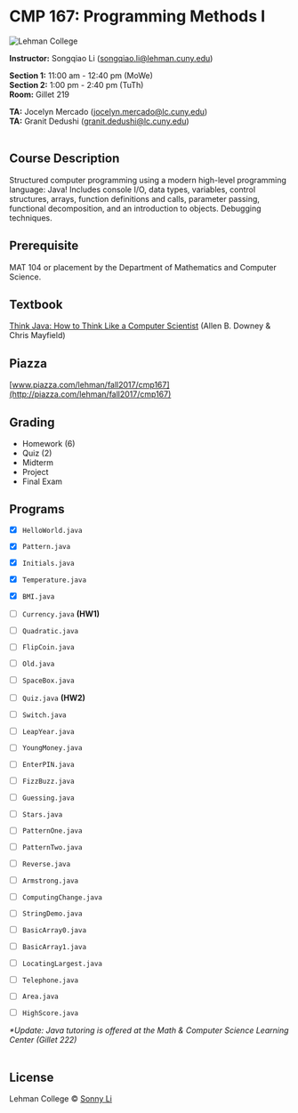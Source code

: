 ﻿# CMP 167: Programming Methods I #

![Lehman College][logo]

[logo]: https://github.com/sonnynomnom/CMP-167-Programming-Methods-I/blob/master/logo.png "Lehman College"

**Instructor:** Songqiao Li (songqiao.li@lehman.cuny.edu)  
  
**Section 1:** 11:00 am - 12:40 pm (MoWe)  
**Section 2:** 1:00 pm - 2:40 pm (TuTh)  
**Room:** Gillet 219  
  
**TA:** Jocelyn Mercado (jocelyn.mercado@lc.cuny.edu)  
**TA:** Granit Dedushi (granit.dedushi@lc.cuny.edu)
<br />
<br />

## Course Description ##

Structured computer programming using a modern high-level programming language: Java! Includes console I/O, data types, variables, control structures, arrays, function definitions and calls, parameter passing, functional decomposition, and an introduction to objects. Debugging techniques.

## Prerequisite ##

MAT 104 or placement by the Department of Mathematics and Computer Science.

## Textbook ##

[Think Java: How to Think Like a Computer Scientist](http://greenteapress.com/thinkjava6/thinkjava.pdf) (Allen B. Downey & Chris Mayfield)

## Piazza ##

[www.piazza.com/lehman/fall2017/cmp167](http://piazza.com/lehman/fall2017/cmp167)  

## Grading ##

* Homework (6)
* Quiz (2)
* Midterm
* Project
* Final Exam

## Programs ## 

- [x] `HelloWorld.java`  
- [x] `Pattern.java`  
- [x] `Initials.java`  
- [x] `Temperature.java`
- [x] `BMI.java`
- [ ] `Currency.java` **(HW1)**
- [ ] `Quadratic.java`

- [ ] `FlipCoin.java`
- [ ] `Old.java`
- [ ] `SpaceBox.java`
- [ ] `Quiz.java` **(HW2)**

- [ ] `Switch.java`

- [ ] `LeapYear.java`

- [ ] `YoungMoney.java`
- [ ] `EnterPIN.java`
- [ ] `FizzBuzz.java`
- [ ] `Guessing.java`

- [ ] `Stars.java`
- [ ] `PatternOne.java`
- [ ] `PatternTwo.java`

- [ ] `Reverse.java`
- [ ] `Armstrong.java`

- [ ] `ComputingChange.java`

- [ ] `StringDemo.java`

- [ ] `BasicArray0.java`
- [ ] `BasicArray1.java`

- [ ] `LocatingLargest.java`
- [ ] `Telephone.java`

- [ ] `Area.java`
- [ ] `HighScore.java`

_*Update: Java tutoring is offered at the Math & Computer Science Learning Center (Gillet 222)_
<br />
<br />

## License
Lehman College © [Sonny Li](https://instagram.com/sonnynomnom)